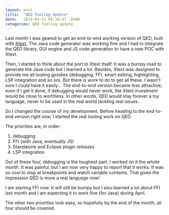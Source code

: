 ```yaml
---
layout: post
title:  "QED Tooling Update"
date:   2019-03-31 09:10:47 -0400
categories: QED Tooling update
---
```

Last month I was geared to get an end-to-end working version of QED, built with [Xtext](https://www.eclipse.org/Xtext/index.html). The Java code generator was working fine and I had to integrate the QED library, GUI engine and JS code generation to have a new POC with Xtext.

Then, I started to think about the port to Xtext itself. It was a bumpy road to generate the Java code but I learned a lot. Besides, Xtext was designed to provide me all tooling goodies (debugging, FFI, smart editing, highlighting, LSP integration and so on). But there is work to do to get all these. I wasn't sure I could have it easily... The end-to-end version became less attractive; even if I get it done, if debugging would never work, the Xtext investment would be close to worthless. In other words, QED would stay forever a toy language, never to be used in the real world tackling real issues.

So I changed the course of my development. Before heading to the end-to-end version right now, I started the real tooling work on QED.

The priorities are, in order:
1) debugging
2) FFI (with Java, eventually JS)
3) Standalone and Eclipse plugin releases
4) LSP integration

Out of these four, debugging is the toughest part. I worked on it the whole month. It was painful, but I am now very happy to report that it works. It was so cool to stop at breakpoints and watch variable contents. That gives the impression QED is more a real language now!

I am starting FFI now. It will still be bumpy but I also learned a lot about FFI last month and I am expecting it to work fine (for Java) during April.

The other two priorities look easy, so hopefully by the end of the month, all four should be covered.

